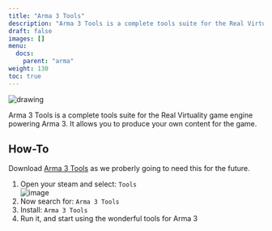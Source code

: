 ```yaml
---
title: "Arma 3 Tools"
description: "Arma 3 Tools is a complete tools suite for the Real Virtuality game engine powering Arma 3. It allows you to produce your own content for the game."
draft: false
images: []
menu:
  docs:
    parent: "arma"
weight: 130
toc: true
---
```


<img src="https://cdn.cloudflare.steamstatic.com/steam/apps/233800/header.jpg" alt="drawing"/>

Arma 3 Tools is a complete tools suite for the Real Virtuality game engine powering Arma 3. It allows you to produce your own content for the game.

## How-To

Download [Arma 3 Tools](https://store.steampowered.com/app/233800/Arma_3_Tools/?curator_clanid=4777282) as we proberly going to need this for the future.

1.  Open your steam and select: `Tools`<br>
  ![image](arma-3-tools.png)
2.  Now search for: `Arma 3 Tools`
3.  Install: `Arma 3 Tools`
4.  Run it, and start using the wonderful tools for Arma 3


